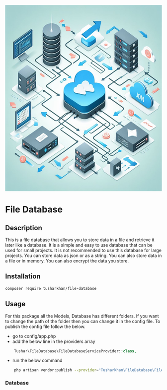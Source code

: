 <center>
    <img src="img2.jpg" width="924" height="600">
</center>

# File Database

## Description
This is a file database that allows you to store data in a file and retrieve it later like a database. It is a simple and easy to use database that can be used for small projects. It is not recommended to use this database for large projects.
You can store data as json or as a string. You can also store data in a file or in memory. You can also encrypt the data you store.

## Installation
```bash
composer require tusharkhan/file-database
```

## Usage
For this package all the Models, Database has different folders. If you want to change the path of the folder then you can change it in the config file.
To publish the config file follow the below.

- go to config/app.php
- add the below line in the providers array
```php
    Tushar\FileDatabase\FileDatabaseServiceProvider::class,
```

- run the below command


```bash
    php artisan vendor:publish --provider="Tusharkhan\FileDatabase\FileDatabaseServiceProvider" --tag="fdb-config"
```

### Database